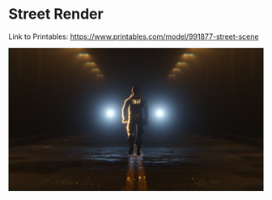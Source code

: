 # Street Render
Link to Printables: https://www.printables.com/model/991877-street-scene

<img src=https://github.com/amoghagrawal/street/blob/main/Dark%20Street%20Scene.png width=900px />
